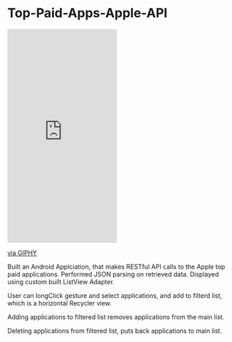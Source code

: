 # Top-Paid-Apps-Apple-API

<iframe src="https://giphy.com/embed/h5Fl34ZSjNFCPg96gi" width="246" height="480" frameBorder="0" class="giphy-embed" allowFullScreen></iframe><p><a href="https://giphy.com/gifs/h5Fl34ZSjNFCPg96gi">via GIPHY</a></p>

Built an Android Applciation, that makes RESTful API calls to the Apple top paid applications. Performed JSON parsing on retrieved data. Displayed using custom built ListView Adapter. 

User can longClick gesture and select applications, and add to filterd list, which is a horizontal Recycler view. 

Adding applications to filtered list removes applications from the main list. 

Deleting applications from filtered list, puts back applications to main list. 

